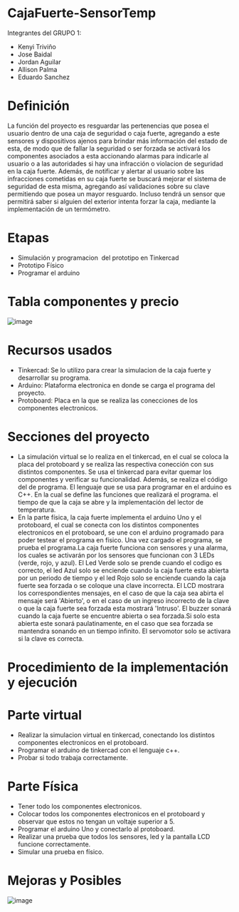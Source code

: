 # CajaFuerte-SensorTemp
Integrantes del GRUPO 1:
 - Kenyi Triviño
 - Jose Baidal
 - Jordan Aguilar
 - Allison Palma
 - Eduardo Sanchez
# Definición
La función del proyecto es resguardar las pertenencias que posea el usuario dentro de una caja de seguridad o caja fuerte, agregando a este sensores y dispositivos ajenos para brindar más información del estado de esta, de modo que de fallar la seguridad o ser forzada se activará los componentes asociados a esta accionando alarmas para indicarle al usuario o a las autoridades si hay una infracción o violacion de seguridad en la caja fuerte.
Además, de notificar y alertar al usuario sobre las infracciones cometidas en su caja fuerte se buscará mejorar el sistema de seguridad de esta misma, agregando así validaciones sobre su clave permitiendo que posea un mayor resguardo. Incluso tendrá un sensor que permitirá saber si alguien del exterior intenta forzar la caja, mediante la implementación de un termómetro.

# Etapas
- Simulación y programacion  del prototipo en Tinkercad
- Prototipo Físico
- Programar el arduino

# Tabla componentes y precio
![image](https://user-images.githubusercontent.com/119824390/217289670-cee70cc8-9b91-4616-b23f-ea26546dfc32.png)

# Recursos usados
- Tinkercad: Se lo utilizo para crear la simulacion de la caja  fuerte y desarrollar su programa.
- Arduino: Plataforma electronica en donde se carga el programa del proyecto.
- Protoboard: Placa en la que se realiza las conecciones de los componentes electronicos.

# Secciones del proyecto
- La simulación virtual se lo realiza en el tinkercad, en el cual se coloca la placa del protoboard y se realiza las respectiva conección con sus distintos componentes. Se usa el tinkercad para evitar quemar los componentes y verificar su funcionalidad. Además, se realiza el código del de programa. El lenguaje que se usa para programar en el arduino es C++. En la cual se define las funciones que realizará el programa. el tiempo de que la caja se abre y la implementación del lector de temperatura.
- En la parte física, la caja fuerte implementa el arduino Uno y el protoboard, el cual se conecta con los distintos componentes electronicos en el protoboard, se une con el arduino programado para poder testear el programa en físico. Una vez cargado el programa, se prueba el programa.La caja fuerte funciona con sensores y una alarma, los cuales se activarán por los sensores que funcionan con 3 LEDs (verde, rojo, y azul). El Led Verde solo se   prende cuando el codigo es correcto, el led Azul solo se enciende cuando la caja fuerte esta abierta por un periodo de tiempo y el led Rojo solo se enciende cuando la caja fuerte sea forzada o se  coloque una clave incorrecta. El LCD mostrara los correspondientes mensajes, en el caso de que la caja sea abirta el mensaje será 'Abierto', o en el caso de un ingreso incorrecto de la clave o que la caja fuerte sea forzada esta mostrará 'Intruso'. El buzzer sonará cuando la caja fuerte se encuentre abierta o sea forzada.Si solo esta abierta este sonará paulatinamente, en el caso que sea forzada se mantendra sonando en un tiempo infinito. El servomotor solo se activara si la clave es correcta.

# Procedimiento de la implementación y ejecución
  # Parte virtual
  - Realizar la simulacion virtual en tinkercad, conectando los distintos componentes electronicos en el protoboard.
  - Programar el arduino de tinkercad con el lenguaje c++.
  - Probar si todo trabaja correctamente.
  # Parte Física
  - Tener todo los componentes electronicos.
  - Colocar todos los componentes electronicos en el protoboard y observar que estos no tengan un voltaje superior a 5.
  - Programar el arduino Uno y conectarlo al protoboard.
  - Realizar una prueba que todos los sensores, led y la pantalla LCD funcione correctamente.
  - Simular una prueba en físico.
  
# Mejoras y Posibles 
![image](https://user-images.githubusercontent.com/119824390/217290559-2c8b07df-6729-4034-bd74-52d80ea63014.png)















